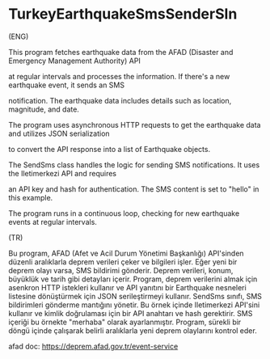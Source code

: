 # TurkeyEarthquakeSmsSenderSln
 (ENG)
 
 This program fetches earthquake data from the AFAD (Disaster and Emergency Management Authority) API   
 
 at regular intervals and processes the information. If there's a new earthquake event, it sends an SMS
 
 notification. The earthquake data includes details such as location, magnitude, and date.
 
 The program uses asynchronous HTTP requests to get the earthquake data and utilizes JSON serialization
 
 to convert the API response into a list of Earthquake objects.
 
 The SendSms class handles the logic for sending SMS notifications. It uses the Iletimerkezi API and requires
 
 an API key and hash for authentication. The SMS content is set to "hello" in this example.
 
The program runs in a continuous loop, checking for new earthquake events at regular intervals.


(TR)

Bu program, AFAD (Afet ve Acil Durum Yönetimi Başkanlığı) API'sinden düzenli aralıklarla deprem verileri çeker ve bilgileri işler. Eğer yeni bir deprem olayı varsa, SMS bildirimi gönderir. Deprem verileri, konum, büyüklük ve tarih gibi detayları içerir. Program, deprem verilerini almak için asenkron HTTP istekleri kullanır ve API yanıtını bir Earthquake nesneleri listesine dönüştürmek için JSON serileştirmeyi kullanır. SendSms sınıfı, SMS bildirimleri gönderme mantığını yönetir. Bu örnek içinde Iletimerkezi API'sini kullanır ve kimlik doğrulaması için bir API anahtarı ve hash gerektirir. SMS içeriği bu örnekte "merhaba" olarak ayarlanmıştır. Program, sürekli bir döngü içinde çalışarak belirli aralıklarla yeni deprem olaylarını kontrol eder.

afad doc: 
https://deprem.afad.gov.tr/event-service
